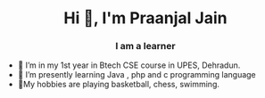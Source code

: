 <h1 align="center">Hi 👋, I'm Praanjal Jain</h1>
<h3 align="center">I am a learner</h3>

- 🔭 I’m in my 1st year in Btech CSE course in UPES, Dehradun.
- 🌱 I’m presently learning  Java , php and c programming language 
- 💬My hobbies are playing basketball, chess, swimming.

